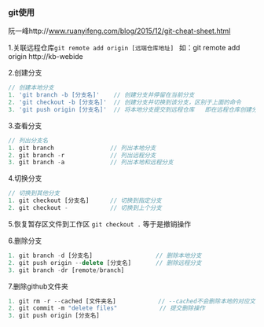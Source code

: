 ### git使用

阮一峰http://www.ruanyifeng.com/blog/2015/12/git-cheat-sheet.html

1.关联远程仓库`git remote add origin [远端仓库地址] `    如：git remote add origin  http://kb-webide

2.创建分支

```javascript
// 创建本地分支
1. 'git branch -b [分支名]'    // 创建分支并停留在当前分支
2. 'git checkout -b [分支名]'  // 创建分支并切换到该分支，区别于上面的命令
3. 'git push origin [分支名]'  // 将本地分支提交到远程仓库   即在远程仓库创建分支
```

3.查看分支

```javascript
// 列出分支名
1. git branch				 // 列出本地分支
2. git branch -r			 // 列出远程分支
3. git branch -a			 // 列出本地和远程分支
```

4.切换分支

```javascript
// 切换到其他分支
1. git checkout [分支名]	   // 切换到指定分支
2. git checkout -			 // 切换到上个分支	
```

5.恢复暂存区文件到工作区 `git checkout .`   等于是撤销操作           

6.删除分支
```javascript
1. git branch -d [分支名]		            // 删除本地分支
2. git push origin --delete [分支名]		// 删除远程分支
3. git branch -dr [remote/branch]
```
7.删除github文件夹

```javascript
1. git rm -r --cached [文件夹名]            // --cached不会删除本地的对应文件
2. git commit -m "delete files"			   // 提交删除操作
3. git push origin [分支名]				 
```

